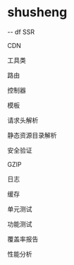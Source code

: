# shusheng
-- df
SSR

CDN

工具类

路由

控制器

模板

请求头解析

静态资源目录解析

安全验证

GZIP

日志

缓存

单元测试

功能测试

覆盖率报告

性能分析
